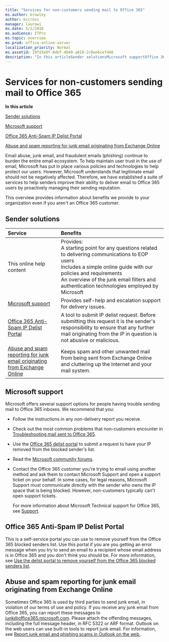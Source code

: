 ```yaml
---
title: "Services for non-customers sending mail to Office 365"
ms.author: krowley
author: kccross
manager: laurawi
ms.date: 5/2/2016
ms.audience: ITPro
ms.topic: overview
ms.prod: office-online-server
localization_priority: Normal
ms.assetid: 19fd3e0f-8dbf-4049-a810-2c8ee6cefd48
description: "In this articleSender solutionsMicrosoft supportOffice 365 Anti-Spam IP Delist PortalAbuse and spam reporting for junk email originating from Exchange Online"
---
```


# Services for non-customers sending mail to Office 365

 **In this article**
  
[Sender solutions](#sectionSection0.md)
  
[Microsoft support](#AboutSupport.md)
  
[Office 365 Anti-Spam IP Delist Portal](#DelistPortal.md)
  
[Abuse and spam reporting for junk email originating from Exchange Online](#ReportOurJunk.md)
  
Email abuse, junk email, and fraudulent emails (phishing) continue to burden the entire email ecosystem. To help maintain user trust in the use of email, Microsoft has put in place various policies and technologies to help protect our users. However, Microsoft understands that legitimate email should not be negatively affected. Therefore, we have established a suite of services to help senders improve their ability to deliver email to Office 365 users by proactively managing their sending reputation.
  
This overview provides information about benefits we provide to your organization even if you aren't an Office 365 customer.
  
## Sender solutions
<a name="sectionSection0"> </a>

|**Service**|**Benefits**|
|:-----|:-----|
|This online help content  <br/> | Provides:  <br/>  A starting point for any questions related to delivering communications to EOP users  <br/>  Includes a simple online guide with our policies and requirements  <br/>  An overview of the junk email filters and authentication technologies employed by Microsoft  <br/> |
|[Microsoft support](services-for-non-customers.md#AboutSupport) <br/> |Provides self-help and escalation support for delivery issues.  <br/> |
|[Office 365 Anti-Spam IP Delist Portal](services-for-non-customers.md#DelistPortal) <br/> |A tool to submit IP delist request. Before submitting this request it is the sender's responsibility to ensure that any further mail originating from the IP in question is not abusive or malicious.  <br/> |
|[Abuse and spam reporting for junk email originating from Exchange Online](services-for-non-customers.md#ReportOurJunk) <br/> |Keeps spam and other unwanted mail from being sent from Exchange Online and cluttering up the Internet and your mail system.  <br/> |
   
## Microsoft support
<a name="AboutSupport"> </a>

Microsoft offers several support options for people having trouble sending mail to Office 365 inboxes. We recommend that you:
  
- Follow the instructions in any non-delivery report you receive.
    
- Check out the most common problems that non-customers encounter in [Troubleshooting mail sent to Office 365](troubleshooting-mail-sent-to-office-365.md).
    
- Use the [Office 365 delist portal](https://sender.office.com) to submit a request to have your IP removed from the blocked sender's list. 
    
- Read the [Microsoft community forums](https://community.office365.com/en-us/f/).
    
- Contact the Office 365 customer you're trying to email using another method and ask them to contact Microsoft Support and open a support ticket on your behalf. In some cases, for legal reasons, Microsoft Support must communicate directly with the sender who owns the IP space that is being blocked. However, non-customers typically can't open support tickets.
    
     For more information about Microsoft Technical support for Office 365, see [Support](https://technet.microsoft.com/library/office-365-support.aspx).
    
## Office 365 Anti-Spam IP Delist Portal
<a name="DelistPortal"> </a>

This is a self-service portal you can use to remove yourself from the Office 365 blocked senders list. Use this portal if you are you getting an error message when you try to send an email to a recipient whose email address is in Office 365 and you don't think you should be. For more information, see [Use the delist portal to remove yourself from the Office 365 blocked senders list](use-the-delist-portal-to-remove-yourself-from-the-office-365-blocked-senders-lis.md).
  
## Abuse and spam reporting for junk email originating from Exchange Online
<a name="ReportOurJunk"> </a>

Sometimes Office 365 is used by third parties to send junk email, in violation of our terms of use and policy. If you receive any junk email from Office 365, you can report these messages to [junk@office365.microsoft.com](mailto:junk@office365.microsoft.com). Please attach the offending messages, including the full message header, in RFC 5322 or ARF format. Outlook on the web users can use built-in tools to report junk email. For information, see [Report junk email and phishing scams in Outlook on the web ](report-junk-email-and-phishing-scams-in-outlook-on-the-web-eop.md).
  

